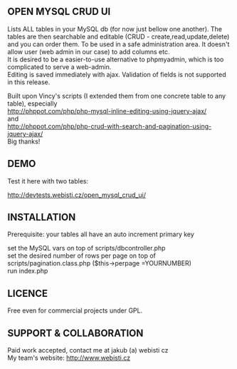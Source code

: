 OPEN MYSQL CRUD UI
------------------

Lists ALL tables in your MySQL db (for now just bellow one another). The tables are then searchable and editable (CRUD - create,read,update,delete) and you can order them. To be used in a safe administration area. It doesn't allow user (web admin in our case) to add columns etc.  
It is desired to be a easier-to-use alternative to phpmyadmin, which is too complicated to serve a web-admin.  
Editing is saved immediately with ajax. Validation of fields is not supported in this release. 

Built upon Vincy's scripts (I extended them from one concrete table to any table), especially  
http://phppot.com/php/php-mysql-inline-editing-using-jquery-ajax/  
and  
http://phppot.com/php/php-crud-with-search-and-pagination-using-jquery-ajax/  
Big thanks!  

DEMO
----
Test it here with two tables:

http://devtests.webisti.cz/open_mysql_crud_ui/

INSTALLATION
------------
Prerequisite: your tables all have an auto increment primary key

set the MySQL vars on top of scripts/dbcontroller.php  
set the desired number of rows per page on top of scripts/pagination.class.php ($this->perpage =YOURNUMBER)  
run index.php

LICENCE
-------
Free even for commercial projects under GPL.

SUPPORT & COLLABORATION
-------
Paid work accepted, contact me at jakub (a) webisti cz    
My team's website: http://www.webisti.cz
